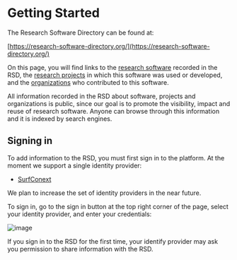 <!--
SPDX-FileCopyrightText: 2022 Jesús García Gonzalez (Netherlands eScience Center) <j.g.gonzalez@esciencecenter.nl>
SPDX-FileCopyrightText: 2022 Netherlands eScience Center

SPDX-License-Identifier: CC-BY-4.0
-->

# Getting Started

The Research Software Directory can be found at: 

[https://research-software-directory.org/](https://research-software-directory.org/)

On this page, you will find links to the [research software](https://research-software-directory.org/software) recorded in the RSD, the 
[research projects](https://research-software-directory.org/projects) in which this software was used or developed, and the 
[organizations](https://research-software-directory.org/organizations) who contributed to this software. 

All information recorded in the RSD about software, projects and organizations is public, since our goal is to promote the visibility, 
impact and reuse of research software. Anyone can browse through this information and it is indexed by search engines.  

## Signing in 

To add information to the RSD, you must first sign in to the platform. At the moment we support a single identity provider:

* [SurfConext](https://www.surf.nl/en/surfconext-global-access-with-1-set-of-credentials) 
 
We plan to increase the set of identity providers in the near future.

To sign in, go to the sign in button at the top right corner of the page, select your identity provider, and enter your credentials: 

![image](/sign-in.png)

If you sign in to the RSD for the first time, your identify provider may ask you permission to share information with the RSD.  


